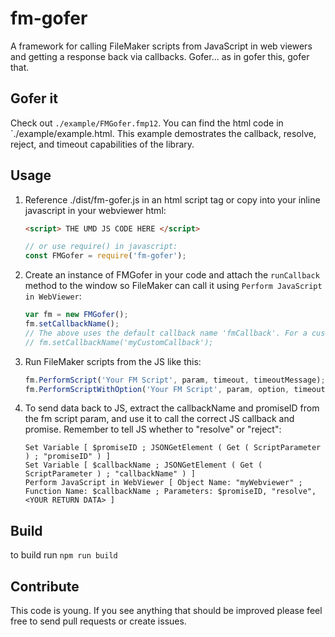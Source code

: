 # fm-gofer

A framework for calling FileMaker scripts from JavaScript in web viewers and getting a response back via callbacks. Gofer... as in gofer this, gofer that.

## Gofer it

Check out `./example/FMGofer.fmp12`. You can find the html code in `./example/example.html. This example demostrates the callback, resolve, reject, and timeout capabilities of the library.

## Usage

1. Reference ./dist/fm-gofer.js in an html script tag or copy into your inline javascript in your webviewer html:

    ```html
    <script> THE UMD JS CODE HERE </script>
    ```

    ```javascript
    // or use require() in javascript:
    const FMGofer = require('fm-gofer');
    ```

2. Create an instance of FMGofer in your code and attach the `runCallback` method to the window so FileMaker can call it using `Perform JavaScript in WebViewer`:

    ```javascript
    var fm = new FMGofer();
    fm.setCallbackName();
    // The above uses the default callback name 'fmCallback'. For a custom name:
    // fm.setCallbackName('myCustomCallback');
    ```

3. Run FileMaker scripts from the JS like this:

    ```javascript
    fm.PerformScript('Your FM Script', param, timeout, timeoutMessage);
    fm.PerformScriptWithOption('Your FM Script', param, option, timeout, timeoutMessage);
    ```

4. To send data back to JS, extract the callbackName and promiseID from the fm script param, and use it to call the correct JS callback and promise. Remember to tell JS whether to "resolve" or "reject":

    ```filemaker
    Set Variable [ $promiseID ; JSONGetElement ( Get ( ScriptParameter ) ; "promiseID" ) ]
    Set Variable [ $callbackName ; JSONGetElement ( Get ( ScriptParameter ) ; "callbackName" ) ]
    Perform JavaScript in WebViewer [ Object Name: "myWebviewer" ; Function Name: $callbackName ; Parameters: $promiseID, "resolve", <YOUR RETURN DATA> ]
    ```

## Build

to build run `npm run build`

## Contribute

This code is young. If you see anything that should be improved please feel free to send pull requests or create issues.
